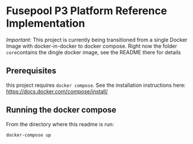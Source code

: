 # Fusepool P3 Platform Reference Implementation

*Important*: This project is currently being transitioned from a single Docker Image with docker-in-docker to docker compose. Right now the folder `core`contains the dingle docker image, see the README there for details

## Prerequisites

this project requires `docker compose`. See the installation instructions here: https://docs.docker.com/compose/install/

## Running the docker compose

From the directory where this readme is run:

    docker-compose up
    
